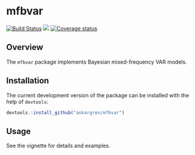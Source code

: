 
mfbvar
======

[![Build Status](https://travis-ci.org/ankargren/mfbvar.svg?branch=master)](https://travis-ci.org/ankargren/mfbvar) [![](http://www.r-pkg.org/badges/version/mfbvar)](https://www.r-pkg.org:443/pkg/mfbvar) [![Coverage status](https://codecov.io/gh/ankargren/mfbvar/branch/master/graph/badge.svg)](https://codecov.io/github/ankargren/mfbvar?branch=master)

Overview
--------

The `mfbvar` package implements Bayesian mixed-frequency VAR models.

Installation
------------

The current development version of the package can be installed with the help of `devtools`:

``` r
devtools::install_github("ankargren/mfbvar")
```

Usage
-----

See the vignette for details and examples.
